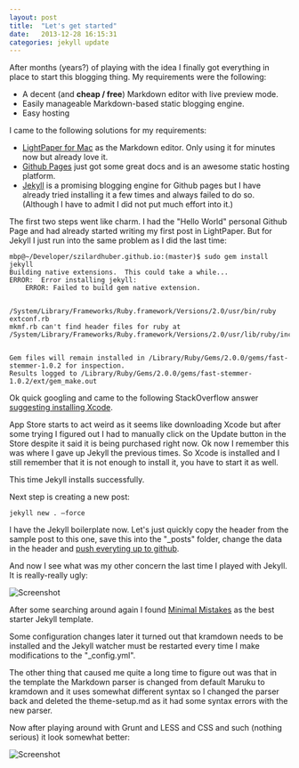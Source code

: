 ```yaml
---
layout: post
title:  "Let's get started"
date:   2013-12-28 16:15:31
categories: jekyll update
---
```

After months (years?) of playing with the idea I finally got everything in place to start this blogging thing. My requirements were the following:

  - A decent (and <b>cheap / free</b>) Markdown editor with live preview mode.
  - Easily manageable Markdown-based static blogging engine.
  - Easy hosting

I came to the following solutions for my requirements:

  -  [LightPaper for Mac](http://clockworkengine.com/lightpaper-mac/) as the Markdown editor. Only using it for minutes now but already love it.
  -  [Github Pages](http://pages.github.com) just got some great docs and is an awesome static hosting platform.
  -  [Jekyll](http://jekyllrb.com/docs/home/) is a promising blogging engine for Github pages but I have already tried installing it a few times and always failed to do so. (Although I have to admit I did not put much effort into it.)

The first two steps went like charm. I had the "Hello World" personal Github Page and had already started writing my first post in LightPaper. 
But for Jekyll I just run into the same problem as I did the last time:

```
mbp@~/Developer/szilardhuber.github.io:(master)$ sudo gem install jekyll
Building native extensions.  This could take a while...
ERROR:  Error installing jekyll:
	ERROR: Failed to build gem native extension.

    /System/Library/Frameworks/Ruby.framework/Versions/2.0/usr/bin/ruby extconf.rb
mkmf.rb can't find header files for ruby at /System/Library/Frameworks/Ruby.framework/Versions/2.0/usr/lib/ruby/include/ruby.h


Gem files will remain installed in /Library/Ruby/Gems/2.0.0/gems/fast-stemmer-1.0.2 for inspection.
Results logged to /Library/Ruby/Gems/2.0.0/gems/fast-stemmer-1.0.2/ext/gem_make.out
```

Ok quick googling and came to the following StackOverflow answer [suggesting installing Xcode](http://stackoverflow.com/questions/10725767/error-installing-jekyll-native-extension-build).

App Store starts to act weird as it seems like downloading Xcode but after some trying I figured out I had to manually click on the Update button in the Store despite it said it is being purchased right now. Ok now I remember this was where I gave up Jekyll the previous times. So Xcode is installed and I still remember that it is not enough to install it, you have to start it as well.

This time Jekyll installs successfully. 

Next step is creating a new post:

```
jekyll new . —force
```

I have the Jekyll boilerplate now. Let's just quickly copy the header from the sample post to this one, save this into the "_posts" folder, change the data in the header and [push everyting up to github](https://github.com/szilardhuber/szilardhuber.github.io/commit/37d1654556bba04787970a83fd998915ee31b3c0).

And now I see what was my other concern the last time I played with Jekyll. It is really-really ugly:

 ![Screenshot]({{site.url}}/assets/20131228.png)

After some searching around again I found [Minimal Mistakes](http://mmistakes.github.io/minimal-mistakes/) as the best starter Jekyll template. 

Some configuration changes later it turned out that kramdown needs to be installed and the Jekyll watcher must be restarted every time I make modifications to the "_config.yml". 

The other thing that caused me quite a long time to figure out was that in the template the Markdown parser is changed from default Maruku to kramdown and it uses somewhat different syntax so I changed the parser back and deleted the theme-setup.md as it had some syntax errors with the new parser.

Now after playing around with Grunt and LESS and CSS and such (nothing serious) it look somewhat better:

 ![Screenshot]({{site.url}}/assets/20131228-2.png)